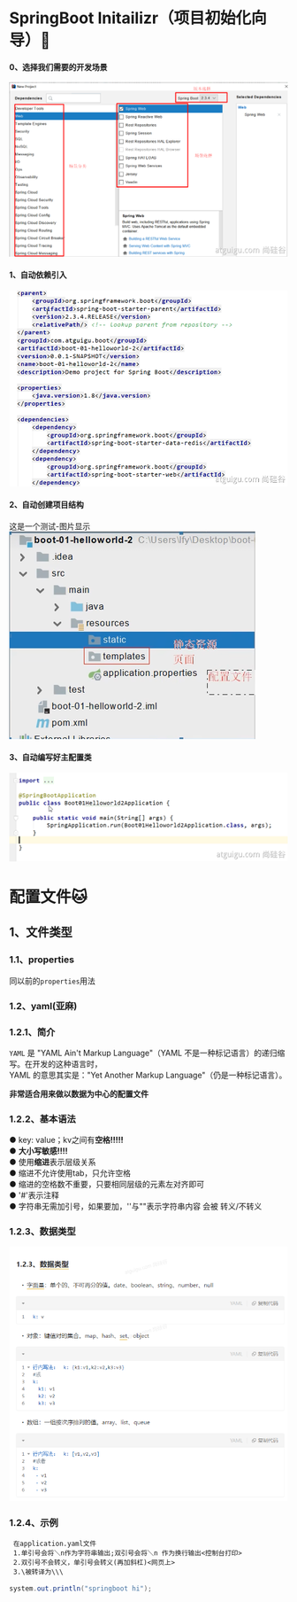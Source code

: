 # SpringBoot Initailizr（项目初始化向导）:dog:  

#### 0、选择我们需要的开发场景

![开发场景](/pic/选择我们需要的开发场景.png)  

#### 1、自动依赖引入  
![Alt](/pic/自动依赖引入.png)  
#### 2、自动创建项目结构  

这是一个测试-图片显示  
![Alt](/pic/文件放置.png)  

#### 3、自动编写好主配置类  

![Alt](/pic/自动编写好主配置类.png)

# 配置文件:cat:  

## 1、文件类型

### 1.1、properties
同以前的`properties`用法
### 1.2、yaml(亚麻)
### 1.2.1、简介
`YAML` 是 "YAML Ain't Markup Language"（YAML 不是一种标记语言）的递归缩写。在开发的这种语言时，  
YAML 的意思其实是："Yet Another Markup Language"（仍是一种标记语言）。 

**非常适合用来做以数据为中心的配置文件**
### 1.2.2、基本语法
●
key: value；kv之间有**空格!!!!!**  
●
**大小写敏感!!!!**  
●
使用**缩进**表示层级关系  
●
缩进不允许使用tab，只允许空格  
●
缩进的空格数不重要，只要相同层级的元素左对齐即可  
●
'#'表示注释  
●
字符串无需加引号，如果要加，''与""表示字符串内容 会被 转义/不转义  
### 1.2.3、数据类型  
![Alt](pic/1.2.3、数据类型.png)
### 1.2.4、示例
     在application.yaml文件  
     1.单引号会将＼n作为字符串输出;双引号会将＼n 作为换行输出<控制台打印>  
     2.双引号不会转义，单引号会转义(再加斜杠)<网页上>  
     3.\被转译为\\\  
```java
system.out.println("springboot hi");
```
